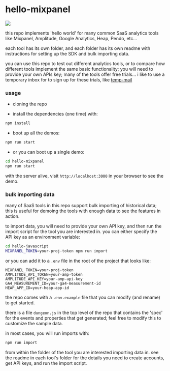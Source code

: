# hello-mixpanel

<img src="https://aktunes.neocities.org/hello-mixpanel.gif" />

this repo implements 'hello world' for many common SaaS analytics tools like Mixpanel, Amplitude, Google Analytics, Heap, Pendo, etc...

each tool has its own folder, and each folder has its own readme with instructions for setting up the SDK and bulk importing data.

you can use this repo to test out different analytics tools, or to compare how different tools implement the same basic functionality; you will need to provide your own APIs key; many of the tools offer free trials... i like to use a temporary inbox for to sign up for these trials, like [temp-mail](https://temp-mail.org/en/)

### usage

- cloning the repo

- install the dependencies (one time) with:
```bash
npm install
```

- boot up all the demos:
```bash
npm run start
```

- or you can boot up a single demo:
```bash
cd hello-mixpanel
npm run start
```
with the server alive, visit `http://localhost:3000` in your browser to see the demo.

### bulk importing data
many of SaaS tools in this repo support bulk importing of historical data; this is useful for demoing the tools with enough data to see the features in action.

to import data, you will need to provide your own API key, and then run the import script for the tool you are interested in. you can either specify the API key as an environment variable: 

```bash
cd hello-javascript
MIXPANEL_TOKEN=your-proj-token npm run import
```

or you can add it to a `.env` file in the root of the project that looks like:

```env
MIXPANEL_TOKEN=your-proj-token
AMPLITUDE_API_TOKEN=your-amp-token
AMPLITUDE_API_KEY=your-amp-api-key
GA4_MEASUREMENT_ID=your-ga4-measurement-id
HEAP_APP_ID=your-heap-app-id
```

the repo comes with a `.env.example` file that you can modify (and rename) to get started.

there is a file `dungeon.js` in the top level of the repo that contains the 'spec' for the events and properties that get generated; feel free to modify this to customize the sample data.

in most cases, you will run imports with:
```bash
npm run import
```
from within the folder of the tool you are interested importing data in. see the readme in each tool's folder for the details you need to create accounts, get API keys, and run the import script.


